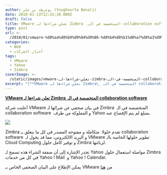 ```yaml
---
author: يوغرطة بن علي (Youghourta Benali)
date: 2010-01-13T12:31:10.000Z
draft: false
title: VMware تعلن شراءها لـ Zimbra  المتخصصة في الـ collaboration software
type: post
url: >-
  /2010/01/vmware-%d8%aa%d8%b9%d9%84%d9%86-%d8%b4%d8%b1%d8%a7%d8%a1%d9%87%d8%a7-%d9%84%d9%80-zimbra-%d8%a7%d9%84%d9%85%d8%aa%d8%ae%d8%b5%d8%b5%d8%a9-%d9%81%d9%8a-%d8%a7%d9%84%d9%80-collaboration-software/
categories:
  - Web
  - أخبار الشركات
tags:
  - VMware
  - Yahoo
  - Zimbra
coverImage: >-
  /static/images/vmware-تعلن-شراءها-لـ-zimbra-المتخصصة-في-الـ-collaboration-software/zimbra_logo.jpg
excerpt: "[**VMware تعلن شراءها لـ Zimbra\_ المتخصصة في الـ collaboration software**](https://www.it-scoop.com/2010/01/vmware-%d8%aa%d8%b9%d9%84%d9%86-%d8%b4%d8%b1%d8%a7%d8%a1%d9%87%d8%a7-%d9%84%d9%80-zimbra-%d8%a7%d9%84%d9%85%d8%aa%d8%ae%d8%b5%d8%b5%d8%a9-%d9%81%d9%8a-%d8%a7%d9%84%d9%80-collaboration-software/)\n\nأعلنت شركة VMware في بيان صحفي عن شرائها لـ Zimbra\_ المتخصصة في الـ collaboration software\_ و المملوكة من طرف Yahoo بمبلغ لم يتم الإفصاح عنه.\n\n\n\nZimbra تقدم حلولا \_متكاملة و مفتوحة المصدر"
---
```

[**VMware تعلن شراءها لـ Zimbra  المتخصصة في الـ collaboration software**](https://www.it-scoop.com/2010/01/vmware-%d8%aa%d8%b9%d9%84%d9%86-%d8%b4%d8%b1%d8%a7%d8%a1%d9%87%d8%a7-%d9%84%d9%80-zimbra-%d8%a7%d9%84%d9%85%d8%aa%d8%ae%d8%b5%d8%b5%d8%a9-%d9%81%d9%8a-%d8%a7%d9%84%d9%80-collaboration-software/)

أعلنت شركة VMware في بيان صحفي عن شرائها لـ Zimbra  المتخصصة في الـ collaboration software  و المملوكة من طرف Yahoo بمبلغ لم يتم الإفصاح عنه.

![](/static/images/vmware-تعلن-شراءها-لـ-zimbra-المتخصصة-في-الـ-collaboration-software/zimbra_logo.jpg)

Zimbra تقدم حلولا  متكاملة و مفتوحة المصدر في كل ما يتعلق بـ collaboration software  و البريد الالكتروني، مما قد يخول لـ VMware تطوير حلولها الخاصة بالـ Cloud Computing و توفير كامل حلول Zimbra لزبائنها.

تجدر الإشارة إلى أن صفقة الشراء هذه تسمح لـ Yahoo مواصلة استعمال حلول Zimbra في كل من خدمات Yahoo ! Mail  و Yahoo ! Calendar.

يمكن الإطلاع على البيان الصحفي الخاص بـ VMware من [هنا](http://www.vmware.com/company/news/releases/zimbra.html)
